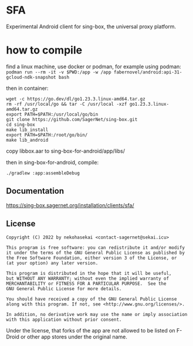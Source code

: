 # SFA

Experimental Android client for sing-box, the universal proxy platform.

# how to compile

find a linux machine, use docker or podman, for example using podman:
`podman run --rm -it -v $PWD:/app -w /app fabernovel/android:api-31-gcloud-ndk-snapshot bash`

then in container:

```
wget -c https://go.dev/dl/go1.23.3.linux-amd64.tar.gz
rm -rf /usr/local/go && tar -C /usr/local -xzf go1.23.3.linux-amd64.tar.gz
export PATH=$PATH:/usr/local/go/bin
git clone https://github.com/SagerNet/sing-box.git
cd sing-box
make lib_install
export PATH=$PATH:/root/go/bin/
make lib_android
```

copy libbox.aar to sing-box-for-android/app/libs/

then in sing-box-for-android, compile:

`./gradlew :app:assembleDebug`

## Documentation

https://sing-box.sagernet.org/installation/clients/sfa/

## License

```
Copyright (C) 2022 by nekohasekai <contact-sagernet@sekai.icu>

This program is free software: you can redistribute it and/or modify
it under the terms of the GNU General Public License as published by
the Free Software Foundation, either version 3 of the License, or
(at your option) any later version.

This program is distributed in the hope that it will be useful,
but WITHOUT ANY WARRANTY; without even the implied warranty of
MERCHANTABILITY or FITNESS FOR A PARTICULAR PURPOSE.  See the
GNU General Public License for more details.

You should have received a copy of the GNU General Public License
along with this program. If not, see <http://www.gnu.org/licenses/>.

In addition, no derivative work may use the name or imply association
with this application without prior consent.
```

Under the license, that forks of the app are not allowed to be listed on F-Droid or other app stores
under the original name.
